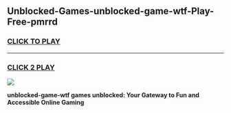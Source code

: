 
## Unblocked-Games-unblocked-game-wtf-Play-Free-pmrrd
<h3>
<a href="https://premium76.site?title=unblocked-game-wtf&ref=18A">CLICK TO PLAY</a></h3>
<hr>

<h3>
<a href="https://premium76.site?title=unblocked-game-wtf&ref=18A">CLICK 2 PLAY</a>
  
</h3>

<a href="https://premium76.site?title=unblocked-game-wtf&ref=18A"><img src="https://clearcache.store/games.png"></a>


**unblocked-game-wtf games unblocked: Your Gateway to Fun and Accessible Online Gaming**
